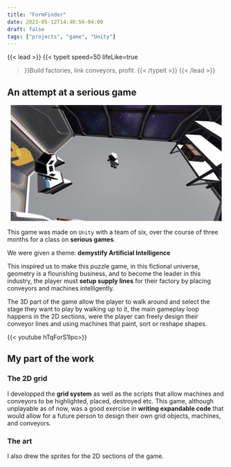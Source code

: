 ```yaml
---
title: "FormFinder"
date: 2023-05-12T14:40:56-04:00
draft: false
tags: ["projects", "game", "Unity"]
---
```


{{< lead >}}
{{< typeit 
speed=50
lifeLike=true
>}}Build factories, link conveyors, profit.
{{< /typeit >}}
{{< /lead >}}  

## An attempt at a serious game
<p align="center"><img src="3D.png" /></p>

This game was made on `Unity` with a team of six, over the course of three months for a class on **serious games**.

We were given a theme: **demystify Artificial Intelligence**

This inspired us to make this puzzle game, in this fictional universe, geometry is a flourishing business, and to become the leader in this industry, the player must **setup supply lines** for their factory by placing conveyors and machines intelligently.

The 3D part of the game allow the player to walk around and select the stage they want to play by walking up to it, the main gameplay loop happens in the 2D sections, were the player can freely design their conveyor lines and using machines that paint, sort or reshape shapes.

{{< youtube hTqForS1lpo>}}

## My part of the work
### The 2D grid
I developped the **grid system** as well as the scripts that allow machines and conveyors to be highlighted, placed, destroyed etc.
This game, although unplayable as of now, was a good exercise in **writing expandable code** that would allow for a future person to design their own grid objects, machines, and conveyors.

### The art
I also drew the sprites for the 2D sections of the game.